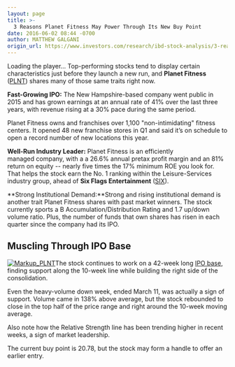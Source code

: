 ```yaml
---
layout: page
title: >-
  3 Reasons Planet Fitness May Power Through Its New Buy Point
date: 2016-06-02 08:44 -0700
author: MATTHEW GALGANI
origin_url: https://www.investors.com/research/ibd-stock-analysis/3-reasons-planet-fitness-may-power-through-its-new-buy-point/
---
```





Loading the player...
Top-performing stocks tend to display certain characteristics just before they launch a new run, and **Planet Fitness** ([PLNT](https://research.investors.com/quote.aspx?symbol=PLNT)) shares many of those same traits right now. 


**Fast-Growing IPO:** The New Hampshire-based company went public in 2015 and has grown earnings at an annual rate of 41% over the last three years, with revenue rising at a 30% pace during the same period.


Planet Fitness owns and franchises over 1,100 "non-intimidating" fitness centers. It opened 48 new franchise stores in Q1 and said it’s on schedule to open a record number of new locations this year.


**Well-Run Industry Leader:** Planet Fitness is an efficiently managed company, with a a 26.6% annual pretax profit margin and an 81% return on equity -- nearly five times the 17% minimum ROE you look for. That helps the stock earn the No. 1 ranking within the Leisure-Services industry group, ahead of **Six Flags Entertainment** ([SIX](https://research.investors.com/quote.aspx?symbol=SIX)). 


**Strong Institutional Demand:**Strong and rising institutional demand is another trait Planet Fitness shares with past market winners. The stock currently sports a B Accumulation/Distribution Rating and 1.7 up/down volume ratio. Plus, the number of funds that own shares has risen in each quarter since the company had its IPO.


**Muscling Through IPO Base**
-----------------------------


[![Markup_PLNT](https://www.investors.com/wp-content/uploads/2016/06/Markup_PLNT-300x251.gif)](https://www.investors.com/wp-content/uploads/2016/06/Markup_PLNT.gif)The stock continues to work on a 42-week long [IPO base](https://www.investors.com/how-to-invest/investors-corner/strong-ipo-bases-tend-to-feature-numerous-high-closes-by-the-stock/), finding support along the 10-week line while building the right side of the consolidation. 


Even the heavy-volume down week, ended March 11, was actually a sign of support. Volume came in 138% above average, but the stock rebounded to close in the top half of the price range and right around the 10-week moving average.


Also note how the Relative Strength line has been trending higher in recent weeks, a sign of market leadership. 


The current buy point is 20.78, but the stock may form a handle to offer an earlier entry. 




